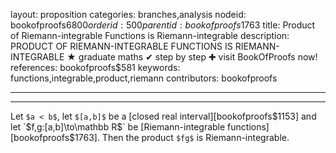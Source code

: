 layout: proposition
categories: branches,analysis
nodeid: bookofproofs$6800
orderid: 500
parentid: bookofproofs$1763
title: Product of Riemann-integrable Functions is Riemann-integrable
description: PRODUCT OF RIEMANN-INTEGRABLE FUNCTIONS IS RIEMANN-INTEGRABLE &#9733; graduate maths &#10004; step by step &#10010; visit BookOfProofs now!
references: bookofproofs$581
keywords: functions,integrable,product,riemann
contributors: bookofproofs

---


---

Let `$a < b$`, let `$[a,b]$` be a [closed real interval][bookofproofs$1153] and let `$f,g:[a,b]\to\mathbb R$` be [Riemann-integrable functions][bookofproofs$1763]. Then the product `$fg$` is Riemann-integrable.

